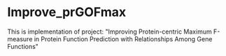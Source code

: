 # Improve_prGOFmax
This is implementation of project: "Improving Protein-centric Maximum F-measure in Protein Function Prediction with Relationships Among Gene Functions"
